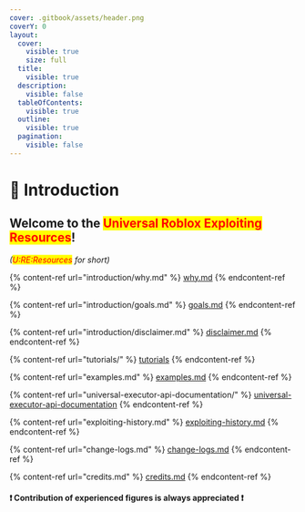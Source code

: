 ```yaml
---
cover: .gitbook/assets/header.png
coverY: 0
layout:
  cover:
    visible: true
    size: full
  title:
    visible: true
  description:
    visible: false
  tableOfContents:
    visible: true
  outline:
    visible: true
  pagination:
    visible: false
---
```


# 👋 Introduction

## Welcome to the <mark style="color:red;">Universal Roblox Exploiting Resources</mark>!

_(<mark style="color:red;">U:RE:Resources</mark> for short)_



{% content-ref url="introduction/why.md" %}
[why.md](introduction/why.md)
{% endcontent-ref %}

{% content-ref url="introduction/goals.md" %}
[goals.md](introduction/goals.md)
{% endcontent-ref %}

{% content-ref url="introduction/disclaimer.md" %}
[disclaimer.md](introduction/disclaimer.md)
{% endcontent-ref %}



{% content-ref url="tutorials/" %}
[tutorials](tutorials/)
{% endcontent-ref %}

{% content-ref url="examples.md" %}
[examples.md](examples.md)
{% endcontent-ref %}

{% content-ref url="universal-executor-api-documentation/" %}
[universal-executor-api-documentation](universal-executor-api-documentation/)
{% endcontent-ref %}





{% content-ref url="exploiting-history.md" %}
[exploiting-history.md](exploiting-history.md)
{% endcontent-ref %}

{% content-ref url="change-logs.md" %}
[change-logs.md](change-logs.md)
{% endcontent-ref %}

{% content-ref url="credits.md" %}
[credits.md](credits.md)
{% endcontent-ref %}

#### ❗ Contribution of experienced figures is always appreciated ❗
